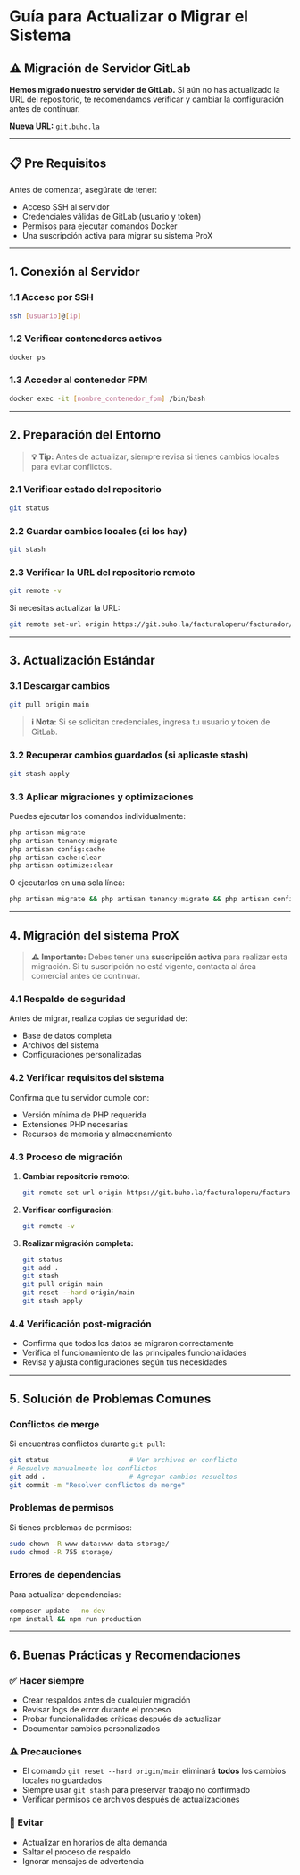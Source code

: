 # Guía para Actualizar o Migrar el Sistema

## ⚠️ Migración de Servidor GitLab

**Hemos migrado nuestro servidor de GitLab.** Si aún no has actualizado la URL del repositorio, te recomendamos verificar y cambiar la configuración antes de continuar.

**Nueva URL:** `git.buho.la`

---

## 📋 Pre Requisitos

Antes de comenzar, asegúrate de tener:
- Acceso SSH al servidor
- Credenciales válidas de GitLab (usuario y token)
- Permisos para ejecutar comandos Docker
- Una suscripción activa para migrar su sistema ProX

---

## 1. Conexión al Servidor

### 1.1 Acceso por SSH
```bash
ssh [usuario]@[ip]
```

### 1.2 Verificar contenedores activos
```bash
docker ps
```

### 1.3 Acceder al contenedor FPM
```bash
docker exec -it [nombre_contenedor_fpm] /bin/bash
```

---

## 2. Preparación del Entorno

> **💡 Tip:** Antes de actualizar, siempre revisa si tienes cambios locales para evitar conflictos.

### 2.1 Verificar estado del repositorio
```bash
git status
```

### 2.2 Guardar cambios locales (si los hay)
```bash
git stash
```

### 2.3 Verificar la URL del repositorio remoto
```bash
git remote -v
```

Si necesitas actualizar la URL:
```bash
git remote set-url origin https://git.buho.la/facturaloperu/facturador/pro-x.git
```

---

## 3. Actualización Estándar

### 3.1 Descargar cambios
```bash
git pull origin main
```

> **ℹ️ Nota:** Si se solicitan credenciales, ingresa tu usuario y token de GitLab.

### 3.2 Recuperar cambios guardados (si aplicaste stash)
```bash
git stash apply
```

### 3.3 Aplicar migraciones y optimizaciones
Puedes ejecutar los comandos individualmente:
```bash
php artisan migrate
php artisan tenancy:migrate
php artisan config:cache
php artisan cache:clear
php artisan optimize:clear
```

O ejecutarlos en una sola línea:
```bash
php artisan migrate && php artisan tenancy:migrate && php artisan config:cache && php artisan cache:clear && php artisan optimize:clear
```

---

## 4. Migración del sistema ProX

> **⚠️ Importante:** Debes tener una **suscripción activa** para realizar esta migración. Si tu suscripción no está vigente, contacta al área comercial antes de continuar.

### 4.1 Respaldo de seguridad
Antes de migrar, realiza copias de seguridad de:
- Base de datos completa
- Archivos del sistema 
- Configuraciones personalizadas

### 4.2 Verificar requisitos del sistema
Confirma que tu servidor cumple con:
- Versión mínima de PHP requerida
- Extensiones PHP necesarias
- Recursos de memoria y almacenamiento

### 4.3 Proceso de migración
1. **Cambiar repositorio remoto:**
   ```bash
   git remote set-url origin https://git.buho.la/facturaloperu/facturador/pro-x.git
   ```

2. **Verificar configuración:**
   ```bash
   git remote -v
   ```

3. **Realizar migración completa:**
   ```bash
   git status
   git add .
   git stash
   git pull origin main
   git reset --hard origin/main
   git stash apply
   ```

### 4.4 Verificación post-migración
- Confirma que todos los datos se migraron correctamente
- Verifica el funcionamiento de las principales funcionalidades
- Revisa y ajusta configuraciones según tus necesidades

---

## 5. Solución de Problemas Comunes

### Conflictos de merge
Si encuentras conflictos durante `git pull`:
```bash
git status                    # Ver archivos en conflicto
# Resuelve manualmente los conflictos
git add .                     # Agregar cambios resueltos
git commit -m "Resolver conflictos de merge"
```

### Problemas de permisos
Si tienes problemas de permisos:
```bash
sudo chown -R www-data:www-data storage/
sudo chmod -R 755 storage/
```

### Errores de dependencias
Para actualizar dependencias:
```bash
composer update --no-dev
npm install && npm run production
```

---

## 6. Buenas Prácticas y Recomendaciones

### ✅ Hacer siempre
- Crear respaldos antes de cualquier migración
- Revisar logs de error durante el proceso
- Probar funcionalidades críticas después de actualizar
- Documentar cambios personalizados

### ⚠️ Precauciones
- El comando `git reset --hard origin/main` eliminará **todos** los cambios locales no guardados
- Siempre usar `git stash` para preservar trabajo no confirmado
- Verificar permisos de archivos después de actualizaciones

### 🚫 Evitar
- Actualizar en horarios de alta demanda
- Saltar el proceso de respaldo
- Ignorar mensajes de advertencia

